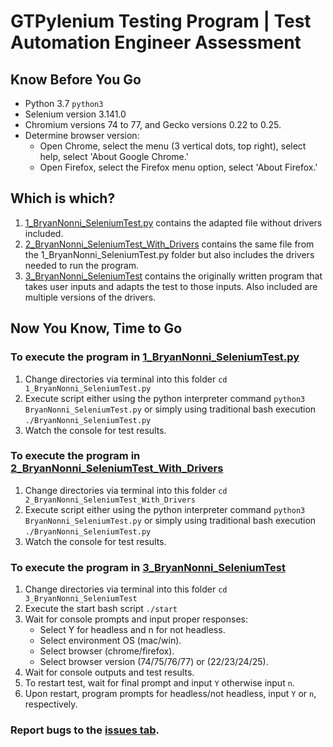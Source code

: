 # GTPylenium Testing Program | Test Automation Engineer Assessment

## Know Before You Go 
* Python 3.7 `python3`
* Selenium version 3.141.0
* Chromium versions 74 to 77, and Gecko versions 0.22 to 0.25.
* Determine browser version:
     - Open Chrome, select the menu (3 vertical dots, top right), select help, select 'About Google Chrome.'
     - Open Firefox, select the Firefox menu option, select 'About Firefox.'

## Which is which?
1. [1_BryanNonni_SeleniumTest.py](./1_BryanNonni_SeleniumTest.py) contains the adapted file without drivers included.
2. [2_BryanNonni_SeleniumTest_With_Drivers](./2_BryanNonni_SeleniumTest_With_Drivers) contains the same file from the 1_BryanNonni_SeleniumTest.py folder but also includes the drivers needed to run the program.
3. [3_BryanNonni_SeleniumTest](./3_BryanNonni_SeleniumTest) contains the originally written program that takes user inputs and adapts the test to those inputs. Also included are multiple versions of the drivers.

## Now You Know, Time to Go
### To execute the program in [1_BryanNonni_SeleniumTest.py](./1_BryanNonni_SeleniumTest.py/BryanNonni_SeleniumTest.py)
1. Change directories via terminal into this folder `cd 1_BryanNonni_SeleniumTest.py`
2. Execute script either using the python interpreter command `python3 BryanNonni_SeleniumTest.py` or simply using traditional bash execution `./BryanNonni_SeleniumTest.py`
3. Watch the console for test results.

### To execute the program in [2_BryanNonni_SeleniumTest_With_Drivers](./2_BryanNonni_SeleniumTest_With_Drivers/BryanNonni_SeleniumTest.py)
1. Change directories via terminal into this folder `cd 2_BryanNonni_SeleniumTest_With_Drivers`
2. Execute script either using the python interpreter command `python3 BryanNonni_SeleniumTest.py` or simply using traditional bash execution `./BryanNonni_SeleniumTest.py`
3. Watch the console for test results.

### To execute the program in [3_BryanNonni_SeleniumTest](./3_BryanNonni_SeleniumTest/BryanNonni_SeleniumTest)
1. Change directories via terminal into this folder `cd 3_BryanNonni_SeleniumTest`
1. Execute the start bash script `./start`
2. Wait for console prompts and input proper responses:
     - Select Y for headless and n for not headless.
     - Select environment OS (mac/win).
     - Select browser (chrome/firefox).
     - Select browser version (74/75/76/77) or (22/23/24/25).
3. Wait for console outputs and test results.
4. To restart test, wait for final prompt and input `Y` otherwise input `n`.
5. Upon restart, program prompts for headless/not headless, input `Y` or `n`, respectively.

### Report bugs to the [issues tab](https://github.com/bnonni/GTPylenium/issues).
